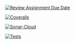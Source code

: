 [![Review Assignment Due Date](https://classroom.github.com/assets/deadline-readme-button-24ddc0f5d75046c5622901739e7c5dd533143b0c8e959d652212380cedb1ea36.svg)](https://classroom.github.com/a/CaXtHsbh)

[![Coveralls](https://github.com/ULL-ESIT-INF-DSI-2324/ull-esit-inf-dsi-23-24-prct13-dsikea-api-groupn/actions/workflows/coveralls.yml/badge.svg)](https://github.com/ULL-ESIT-INF-DSI-2324/ull-esit-inf-dsi-23-24-prct13-dsikea-api-groupn/actions/workflows/coveralls.yml)

[![Sonar-Cloud](https://github.com/ULL-ESIT-INF-DSI-2324/ull-esit-inf-dsi-23-24-prct13-dsikea-api-groupn/actions/workflows/build.yml/badge.svg)](https://github.com/ULL-ESIT-INF-DSI-2324/ull-esit-inf-dsi-23-24-prct13-dsikea-api-groupn/actions/workflows/build.yml)

[![Tests](https://github.com/ULL-ESIT-INF-DSI-2324/ull-esit-inf-dsi-23-24-prct13-dsikea-api-groupn/actions/workflows/node.js.yml/badge.svg)](https://github.com/ULL-ESIT-INF-DSI-2324/ull-esit-inf-dsi-23-24-prct13-dsikea-api-groupn/actions/workflows/node.js.yml)

